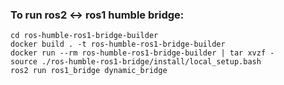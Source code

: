 ### To run ros2 <-> ros1 humble bridge:
```
cd ros-humble-ros1-bridge-builder
docker build . -t ros-humble-ros1-bridge-builder
docker run --rm ros-humble-ros1-bridge-builder | tar xvzf -
source ./ros-humble-ros1-bridge/install/local_setup.bash 
ros2 run ros1_bridge dynamic_bridge 
```